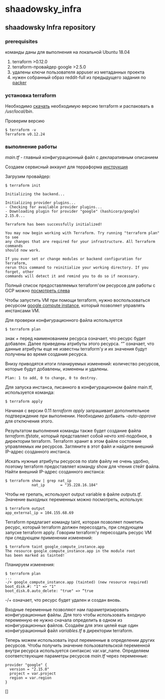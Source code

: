# shaadowsky_infra

## shaadowsky Infra repository

### prerequisites

команды даны для выполнения на локальной Ubuntu 18.04

1. terraform >0.12.0
2. terraform-провайдер google >2.5.0
3. удалены ключи пользователя appuser из метаданных проекта
4. нужен собранный образ reddit-full из предыдущего задания по [packer](packer/)

### установка terraform

Необходимо [скачать](https://www.terraform.io/downloads.html) необходимую версию terraform и распаковать в _/usr/local/bin_.

Проверим версию

```
$ terraform -v
Terraform v0.12.24
```

### выполнение работы

_main.tf_ - главный конфигурационный файл с декларативным описанием

Создаем сервисный аккаунт для терраформа [инструкция](https://cloud.google.com/iam/docs/creating-managing-service-accounts)

Загрузим провайдер:

```
$ terraform init

Initializing the backend...

Initializing provider plugins...
- Checking for available provider plugins...
- Downloading plugin for provider "google" (hashicorp/google) 2.15.0...

Terraform has been successfully initialized!

You may now begin working with Terraform. Try running "terraform plan" to see
any changes that are required for your infrastructure. All Terraform commands
should now work.

If you ever set or change modules or backend configuration for Terraform,
rerun this command to reinitialize your working directory. If you forget, other
commands will detect it and remind you to do so if necessary.
```

Полный список предоставляемых terraform'ом ресурсов для работы с GCP можно [посмотреть слева](https://www.terraform.io/docs/providers/google/index.html)

Чтобы запустить VM при помощи terraform, нужно воспользоваться ресурсом [google compute instance](https://www.terraform.io/docs/providers/google/r/compute_instance.html), который позволяет управлять инстансами VM.

Для проверки конфигурационного файла используется

```
$ terraform plan
```

знак _+_ перед наименованием ресурса означает, что ресурс будет добавлен. Далее приведены атрибуты этого ресурса. “<computed>” означает, что данные атрибуты еще не известны terraform'у и их значения будут получены во время создания ресурса.

Внизу приводятся итоги планируемых изменений: количество ресурсов, которые будут добавлены, изменены и удалены.

```
Plan: 1 to add, 0 to change, 0 to destroy.
```

Для запуска инстанса, писанного в конфигурационном файле main.tf, используется команда:

```
$ terraform apply
```

Начиная с версии 0.11 _terraform apply_ запрашивает дополнительное подтверждение при выполнении. Необходимо добавить _-auto-approve_ для отключения этого.

Результатом выполнения команды также будет создание файла _terraform.tfstate_, который представляет собой нечто xml-подобное, в директории terraform. Terraform хранит в этом файле состояние управляемых им ресурсов. Загляните в этот файл и найдите внешний IP-адрес созданного инстанса.

Искать нужные атрибуты ресурсов по state файлу не очень
удобно, поэтому terraform предоставляет команду show для чтения
стейт файла.
Найти внешний IP-адрес созданного инстанса:

```
$ terraform show | grep nat_ip
            nat_ip       = "35.228.16.184"
```

Чтобы не грепать, используют output variable в файле _outputs.tf_. Значение выходных переменных можно посмотреть, используя:

```
$ terraform output
app_external_ip = 104.155.68.69
```

Terraform предлагает команду taint, которая позволяет пометить ресурс, который terraform должен пересоздать, при следующем запуске terraform apply.
Говорим terraform'y пересоздать ресурс VM при следующем применении изменений:

```
$ terraform taint google_compute_instance.app
The resource google_compute_instance.app in the module root
has been marked as tainted!
```

Планируем изменения:

```
$ terraform plan
...
-/+ google_compute_instance.app (tainted) (new resource required)
boot_disk.#: "1" => "1"
boot_disk.0.auto_delete: "true" => “true
```

-/+ означает, что ресурс будет удален и создан вновь.

Входные переменные позволяют нам параметризировать конфигурационные файлы.
Для того чтобы использовать входную переменную ее нужно сначала определить в одном из конфигурационных файлов. Создаём для этих целей еще один конфигурационный файл _variables.tf_ в директории terraform.

Теперь можем использовать input переменные в определении других ресурсов. Чтобы получить значение пользовательской переменной внутри ресурса используется синтаксис var.var_name. Определяем соответствующие параметры ресурсов _main.tf_ через переменные:

```
provider "google" {
  version = "2.15.0"
  project = var.project
  region = var.region
}
```



[]
